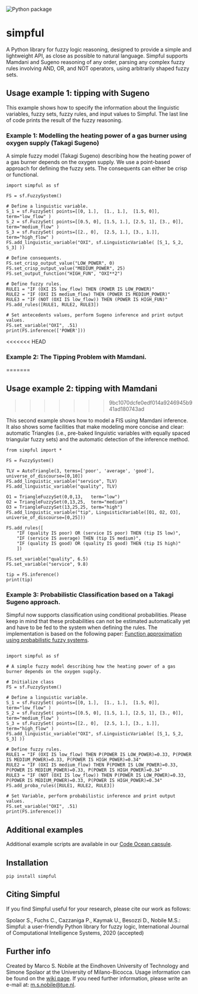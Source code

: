 ![Python package](https://github.com/aresio/simpful/workflows/Python%20package/badge.svg?branch=master)

# simpful
A Python library for fuzzy logic reasoning, designed to provide a simple and lightweight API, as close as possible to natural language. Simpful supports Mamdani and Sugeno reasoning of any order, parsing any complex fuzzy rules involving AND, OR, and NOT operators, using arbitrarily shaped fuzzy sets.

## Usage example 1: tipping with Sugeno

This example shows how to specify the information about the linguistic variables, fuzzy sets, fuzzy rules, and input values to Simpful. The last line of code prints the result of the fuzzy reasoning.

### Example 1: Modelling the heating power of a gas burner using oxygen supply (Takagi Sugeno)

A simple fuzzy model (Takagi Sugeno) describing how the heating power of a gas burner depends on the oxygen supply. We use a point-based approach for defining the fuzzy sets. The consequents can either be crisp or functional. 

```
import simpful as sf

FS = sf.FuzzySystem()

# Define a linguistic variable.
S_1 = sf.FuzzySet( points=[[0, 1.],  [1., 1.],  [1.5, 0]],          term="low_flow" )
S_2 = sf.FuzzySet( points=[[0.5, 0], [1.5, 1.], [2.5, 1], [3., 0]], term="medium_flow" )
S_3 = sf.FuzzySet( points=[[2., 0],  [2.5, 1.], [3., 1.]],          term="high_flow" )
FS.add_linguistic_variable("OXI", sf.LinguisticVariable( [S_1, S_2, S_3] ))

# Define consequents.
FS.set_crisp_output_value("LOW_POWER", 0)
FS.set_crisp_output_value("MEDIUM_POWER", 25)
FS.set_output_function("HIGH_FUN", "OXI**2")

# Define fuzzy rules.
RULE1 = "IF (OXI IS low_flow) THEN (POWER IS LOW_POWER)"
RULE2 = "IF (OXI IS medium_flow) THEN (POWER IS MEDIUM_POWER)"
RULE3 = "IF (NOT (OXI IS low_flow)) THEN (POWER IS HIGH_FUN)"
FS.add_rules([RULE1, RULE2, RULE3])

# Set antecedents values, perform Sugeno inference and print output values.
FS.set_variable("OXI", .51)
print(FS.inference(['POWER']))
```


<<<<<<< HEAD
### Example 2: The Tipping Problem with Mamdani.
=======
## Usage example 2: tipping with Mamdani 
>>>>>>> 9bc1070dcfe0edf014a9246945b941ad180743ad

This second example shows how to model a FIS using Mamdani inference. It also shows some facilities 
that make modeling more concise and clear: automatic Triangles (i.e., pre-baked linguistic variables 
with equally spaced triangular fuzzy sets) and the automatic detection of the inference method.

```
from simpful import *

FS = FuzzySystem()

TLV = AutoTriangle(3, terms=['poor', 'average', 'good'], universe_of_discourse=[0,10])
FS.add_linguistic_variable("service", TLV)
FS.add_linguistic_variable("quality", TLV)

O1 = TriangleFuzzySet(0,0,13,   term="low")
O2 = TriangleFuzzySet(0,13,25,  term="medium")
O3 = TriangleFuzzySet(13,25,25, term="high")
FS.add_linguistic_variable("tip", LinguisticVariable([O1, O2, O3], universe_of_discourse=[0,25]))

FS.add_rules([
	"IF (quality IS poor) OR (service IS poor) THEN (tip IS low)",
	"IF (service IS average) THEN (tip IS medium)",
	"IF (quality IS good) OR (quality IS good) THEN (tip IS high)"
	])

FS.set_variable("quality", 6.5) 
FS.set_variable("service", 9.8) 

tip = FS.inference()
print(tip)
```

### Example 3: Probabilistic Classification based on a Takagi Sugeno approach.

Simpful now supports classification using conditional probabilities. Please keep in mind that these probabilities can not be estimated automatically yet and have to be fed to the system when defining the rules. The implementation is based on the following paper: [Function approximation using probabilistic fuzzy systems](https://research.tue.nl/en/publications/function-approximation-using-probabilistic-fuzzy-systems).

```

import simpful as sf

# A simple fuzzy model describing how the heating power of a gas burner depends on the oxygen supply.

# Initialize class
FS = sf.FuzzySystem()

# Define a linguistic variable.
S_1 = sf.FuzzySet( points=[[0, 1.],  [1., 1.],  [1.5, 0]],          term="low_flow" )
S_2 = sf.FuzzySet( points=[[0.5, 0], [1.5, 1.], [2.5, 1], [3., 0]], term="medium_flow" )
S_3 = sf.FuzzySet( points=[[2., 0],  [2.5, 1.], [3., 1.]],          term="high_flow" )
FS.add_linguistic_variable("OXI", sf.LinguisticVariable( [S_1, S_2, S_3] ))

# Define fuzzy rules.
RULE1 = "IF (OXI IS low_flow) THEN P(POWER IS LOW_POWER)=0.33, P(POWER IS MEDIUM_POWER)=0.33, P(POWER IS HIGH_POWER)=0.34"
RULE2 = "IF (OXI IS medium_flow) THEN P(POWER IS LOW_POWER)=0.33, P(POWER IS MEDIUM_POWER)=0.33, P(POWER IS HIGH_POWER)=0.34"
RULE3 = "IF (NOT (OXI IS low_flow)) THEN P(POWER IS LOW_POWER)=0.33, P(POWER IS MEDIUM_POWER)=0.33, P(POWER IS HIGH_POWER)=0.34"
FS.add_proba_rules([RULE1, RULE2, RULE3])

# Set Variable, perform probabilistic inference and print output values.
FS.set_variable("OXI", .51)
print(FS.inference())

```
## Additional examples

Additional example scripts are available in our [Code Ocean capsule](https://codeocean.com/capsule/2230971/tree).

## Installation

`pip install simpful`

## Citing Simpful

If you find Simpful useful for your research, please cite our work as follows:

Spolaor S., Fuchs C., Cazzaniga P., Kaymak U., Besozzi D., Nobile M.S.: Simpful: a user-friendly Python library for fuzzy logic, International Journal of Computational Intelligence Systems, 2020 (accepted)

## Further info
Created by Marco S. Nobile at the Eindhoven University of Technology and Simone Spolaor at the University of Milano-Bicocca. Usage information can be found on the [wiki page](https://github.com/aresio/simpful/wiki).
If you need further information, please write an e-mail at: m.s.nobile@tue.nl.